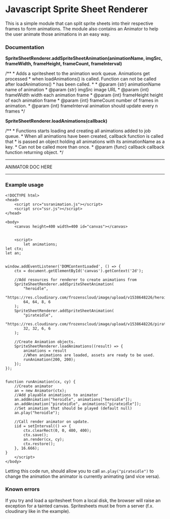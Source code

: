 # Javascript Sprite Sheet Renderer

This is a simple module that can split sprite sheets into
their respective frames to form animations. The module 
also contains an Animator to help the user animate those
animations in an easy way. 

### Documentation

__SpriteSheetRenderer.addSpriteSheetAnimation(animationName, imgSrc, frameWidth, frameHeight, frameCount, frameInterval)__

/**
    * Adds a spritesheet to the animation work queue. Animations get processed
    * when loadAnimations() is called. Function can not be called after loadAnimations()
    * has been called.
    *
    * @param {str} animationName name of animation
    * @param {str} imgSrc image URL
    * @param {int} frameWidth width each animation frame
    * @param {int} frameHeight height of each animation frame
    * @param {int} frameCount number of frames in animation.
    * @param {int} frameInterval animation should update every n frames
*/

__SpriteSheetRenderer.loadAnimations(callback)__

/**
    * Functions starts loading and creating all animations added to job queue.
    * When all animations have been created, callback function is called that
    * is passed an object holding all animations with its animationName as a key.
    * Can not be called more than once.
    * @param {func} callback   callback function returning object.
*/



------------------

ANIMATOR DOC HERE

------------------

### Example usage
```
<!DOCTYPE html>
<head>
    <script src="ssranimation.js"></script>
    <script src="ssr.js"></script>
</head>

<body> 
    <canvas height=400 width=400 id="canvas"></canvas>


    <script>
        let animations;
let ctx;
let an;


window.addEventListener('DOMContentLoaded', () => {
    ctx = document.getElementById('canvas').getContext('2d');
    
    //Add resources for renderer to create animations from
    SpriteSheetRenderer.addSpriteSheetAnimation(
        "heroidle", 
        "https://res.cloudinary.com/frozenscloud/image/upload/v1538648226/heroidle.png", 
        64, 64, 8, 6
    );
    SpriteSheetRenderer.addSpriteSheetAnimation(
        "pirateidle", 
        "https://res.cloudinary.com/frozenscloud/image/upload/v1538648226/pirate1idle.png", 
        32, 32, 6, 6
    );

    //Create Animation objects.
    SpriteSheetRenderer.loadAnimations((result) => { 
        animations = result 
        //When animations are loaded, assets are ready to be used.
        runAnimation(200, 200);
    });
});


function runAnimation(cx, cy) {
    //Create animator
    an = new Animator(ctx);
    //Add playable animations to animator
    an.addAnimation("heroidle", animations["heroidle"]);
    an.addAnimation("pirateidle", animations["pirateidle"]);
    //Set animation that should be played (default null)
    an.play("heroidle");
    
    //Call render animator on update.
    iid = setInterval(() => {
        ctx.clearRect(0, 0, 400, 400);
        ctx.save();
        an.render(cx, cy);
        ctx.restore();
    }, 16.666);
}
    </script>
</body>
```
Letting this code run, should allow you to call `an.play("pirateidle")`
to change the animation the animator is currently animating (and vice versa).

### Known errors

If you try and load a spritesheet from a local disk, the browser will
raise an exception for a tainted canvas. Spritesheets must be from a
server (f.x. cloudinary like in the example).
